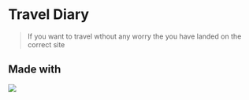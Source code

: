 # **Travel Diary**
> If you want to travel wthout any worry the you have landed on the correct site
## Made with
<img src="https://img.shields.io/badge/HTML-239120?style=for-the-badge&logo=html5&logoColor=white">
